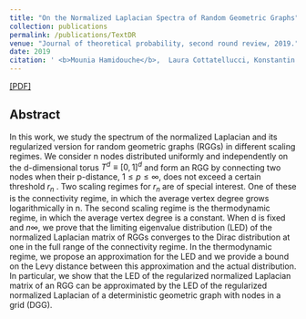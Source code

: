 ```yaml
---
title: "On the Normalized Laplacian Spectra of Random Geometric Graphs"
collection: publications
permalink: /publications/TextDR
venue: "Journal of theoretical probability, second round review, 2019."
date: 2019
citation: ' <b>Mounia Hamidouche</b>,  Laura Cottatellucci, Konstantin Avrachenkov'
---
```


[[PDF]](https://mouniahamidouche.github.io/files/LaplacianMatrixSpectra.pdf)

## Abstract
In this work, we study the spectrum of the normalized Laplacian and its regularized version for random geometric graphs (RGGs) in different scaling regimes. We consider n nodes distributed uniformly and independently on the d-dimensional torus $T^d ≡ [0, 1]^d$ and form an RGG by connecting two nodes when their  p-distance, $1 \leq p \leq \infty$, does not exceed a certain threshold $r_n$ . Two scaling regimes for $r_n$ are of special interest. One of these is the connectivity regime, in which the average vertex degree grows logarithmically in n. The second scaling regime is the thermodynamic regime, in which the average vertex degree is a constant. When d is fixed and $n  \infty$, we prove that the limiting eigenvalue distribution (LED) of the normalized Laplacian matrix of RGGs converges to the Dirac distribution at one in the full range of the connectivity regime. In the thermodynamic regime, we propose an approximation for the LED and we provide a bound on the Levy distance between this approximation and the actual distribution. In particular, we show that the LED of the regularized normalized Laplacian matrix of an RGG can be approximated by the LED of the regularized normalized Laplacian of a deterministic geometric graph with nodes in a grid (DGG).
